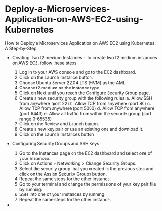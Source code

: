 # Deploy-a-Microservices-Application-on-AWS-EC2-using-Kubernetes
How to Deploy a Microservices Application on AWS EC2 using Kubernetes: A Step-by-Step 

 - Creating Two t2.medium Instances - To create two t2.medium instances on AWS EC2, follow these steps
   1. Log in to your AWS console and go to the EC2 dashboard.
   2. Click on the Launch Instance button.
   3. Choose Ubuntu Server 22.04 LTS (HVM) as the AMI.
   4. Choose t2.medium as the instance type.
   5. Click on Next until you reach the Configure Security Group page.
   6. Create a new security group with the following rules:
       a. Allow SSH from anywhere (port 22)
      b. Allow TCP from anywhere (port 80)
      c. Allow TCP from anywhere (port 5000)
      d. Allow TCP from anywhere (port 6443)
      e. Allow all traffic from within the security group (port range 0–65535)
   7. Click on the Review and Launch button.
   8. Create a new key pair or use an existing one and download it.
   9. Click on the Launch Instances button
     
 - Configuring Security Groups and SSH Keys
   1. Go to the Instances page on the EC2 dashboard and select one of your instances.
   2. Click on Actions > Networking > Change Security Groups.
   3. Select the security group that you created in the previous step and click on the Assign Security Groups button.
   4. Repeat the same steps for the other instance.
   5. Go to your terminal and change the permissions of your key pair file by running:
   6. SSH into one of your instances by running:
   7. Repeat the same steps for the other instance.
 - 
